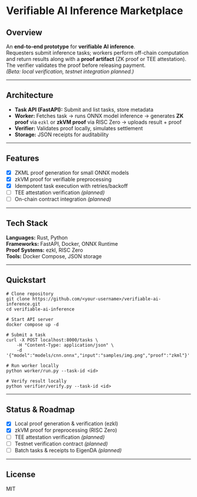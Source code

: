 # Verifiable AI Inference Marketplace

## Overview
An **end-to-end prototype** for **verifiable AI inference**.  
Requesters submit inference tasks; workers perform off-chain computation and return results along with a **proof artifact** (ZK proof or TEE attestation).  
The verifier validates the proof before releasing payment.  
*(Beta: local verification, testnet integration planned.)*

---

## Architecture
- **Task API (FastAPI):** Submit and list tasks, store metadata
- **Worker:** Fetches task → runs ONNX model inference → generates **ZK proof** via `ezkl` or **zkVM proof** via RISC Zero → uploads result + proof
- **Verifier:** Validates proof locally, simulates settlement
- **Storage:** JSON receipts for auditability

---

## Features
- [x] ZKML proof generation for small ONNX models
- [x] zkVM proof for verifiable preprocessing
- [x] Idempotent task execution with retries/backoff
- [ ] TEE attestation verification *(planned)*
- [ ] On-chain contract integration *(planned)*

---

## Tech Stack
**Languages:** Rust, Python  
**Frameworks:** FastAPI, Docker, ONNX Runtime  
**Proof Systems:** ezkl, RISC Zero  
**Tools:** Docker Compose, JSON storage

---

## Quickstart

    # Clone repository
    git clone https://github.com/<your-username>/verifiable-ai-inference.git
    cd verifiable-ai-inference

    # Start API server
    docker compose up -d

    # Submit a task
    curl -X POST localhost:8000/tasks \
        -H "Content-Type: application/json" \
        -d '{"model":"models/cnn.onnx","input":"samples/img.png","proof":"zkml"}'

    # Run worker locally
    python worker/run.py --task-id <id>

    # Verify result locally
    python verifier/verify.py --task-id <id>

---

## Status & Roadmap
- [x] Local proof generation & verification (ezkl)
- [x] zkVM proof for preprocessing (RISC Zero)
- [ ] TEE attestation verification *(planned)*
- [ ] Testnet verification contract *(planned)*
- [ ] Batch tasks & receipts to EigenDA *(planned)*

---

## License
MIT
